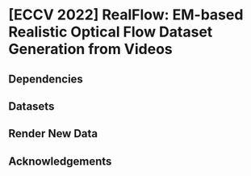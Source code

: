 # [ECCV 2022] RealFlow: EM-based Realistic Optical Flow Dataset Generation from Videos

## Dependencies

## Datasets

## Render New Data

## Acknowledgements
